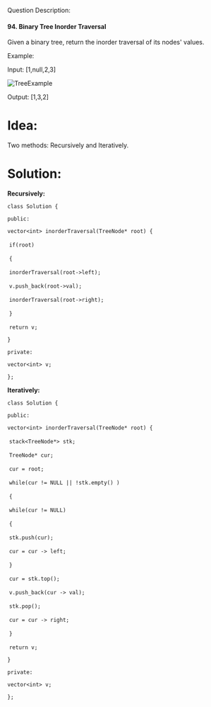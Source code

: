 Question Description:

#### 94. Binary Tree Inorder Traversal

Given a binary tree, return the inorder traversal of its nodes' values.

Example:

Input: [1,null,2,3]

![TreeExample](G:\leetcode\leetcode_problem-solving-\problems\94.BinaryTreeInorderTraversal\TreeExample.png)

Output: [1,3,2]

# Idea:

Two methods: Recursively and Iteratively. 

# Solution:

**Recursively:** 

`class Solution {`

`public:`

  `vector<int> inorderTraversal(TreeNode* root) {`        

​    `if(root)`

​    `{`

​     `inorderTraversal(root->left);`

​     `v.push_back(root->val);`

​     `inorderTraversal(root->right);` 

​    `}`

​    `return v;`

  `}`

`private:`

  `vector<int> v;`

`};`

**Iteratively:**

`class Solution {`

`public:`

  `vector<int> inorderTraversal(TreeNode* root) {`        

​    `stack<TreeNode*> stk;`

​    `TreeNode* cur;`

​    `cur = root;`

​    `while(cur != NULL || !stk.empty() )`

​    `{`  

​      `while(cur != NULL)`

​      `{`

​      `stk.push(cur);`

​      `cur = cur -> left;`

​      `}`

​      `cur = stk.top();`

​      `v.push_back(cur -> val);`

​      `stk.pop();`

​      `cur = cur -> right;`      

​    `}`

​    `return v;`

  `}`

`private:`

  `vector<int> v;`

`};`



